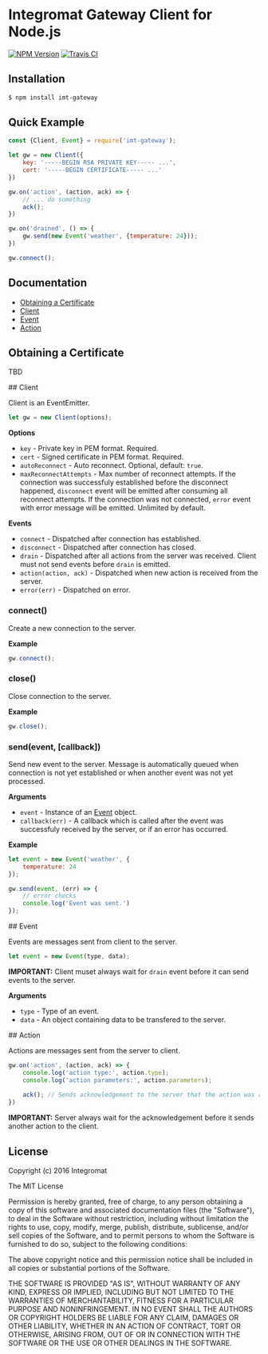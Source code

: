 # Integromat Gateway Client for Node.js

[![NPM Version][npm-image]][npm-url] [![Travis CI][travis-image]][travis-url]

## Installation

```sh
$ npm install imt-gateway
```

## Quick Example

```javascript
const {Client, Event} = require('imt-gateway');

let gw = new Client({
    key: '-----BEGIN RSA PRIVATE KEY----- ...',
    cert: '-----BEGIN CERTIFICATE----- ...'
})

gw.on('action', (action, ack) => {
    // ... do something
    ack();
})

gw.on('drained', () => {
    gw.send(new Event('weather', {temperature: 24}));
})

gw.connect();
```

## Documentation

- [Obtaining a Certificate](#obtaining-a-certificate)
- [Client](#client)
- [Event](#event)
- [Action](#action)

## Obtaining a Certificate

TBD

## Client

Client is an EventEmitter.

```javascript
let gw = new Client(options);
```

**Options**

- `key` - Private key in PEM format. Required.
- `cert` - Signed certificate in PEM format. Required.
- `autoReconnect` - Auto reconnect. Optional, default: `true`.
- `maxReconnectAttempts` - Max number of reconnect attempts. If the connection was successfuly established before the disconnect happened, `disconnect` event will be emitted after consuming all reconnect attempts. If the connection was not connected, `error` event with error message will be emitted. Unlimited by default.

**Events**

- `connect` - Dispatched after connection has established.
- `disconnect` - Dispatched after connection has closed.
- `drain` - Dispatched after all actions from the server was received. Client must not send events before `drain` is emitted.
- `action(action, ack)` - Dispatched when new action is received from the server.
- `error(err)` - Dispatched on error.

### connect()

Create a new connection to the server.

**Example**

```javascript
gw.connect();
```

### close()

Close connection to the server.

**Example**

```javascript
gw.close();
```

### send(event, [callback])

Send new event to the server. Message is automatically queued when connection is not yet established or when another event was not yet processed.

**Arguments**

- `event` - Instance of an [Event](#event) object.
- `callback(err)` - A callback which is called after the event was successfuly received by the server, or if an error has occurred.

**Example**

```javascript
let event = new Event('weather', {
	temperature: 24
});

gw.send(event, (err) => {
	// error checks
	console.log('Event was sent.')
});
```

## Event

Events are messages sent from client to the server.

```javascript
let event = new Event(type, data);
```

**IMPORTANT:** Client muset always wait for `drain` event before it can send events to the server.

**Arguments**

- `type` - Type of an event.
- `data` - An object containing data to be transfered to the server.

## Action

Actions are messages sent from the server to client.

```javascript
gw.on('action', (action, ack) => {
	console.log('action type:', action.type);
	console.log('action parameters:', action.parameters);
	
	ack(); // Sends acknowledgement to the server that the action was received.
})
```

**IMPORTANT:** Server always wait for the acknowledgement before it sends another action to the client.

## License

Copyright (c) 2016 Integromat

The MIT License

Permission is hereby granted, free of charge, to any person obtaining a copy of this software and associated documentation files (the "Software"), to deal in the Software without restriction, including without limitation the rights to use, copy, modify, merge, publish, distribute, sublicense, and/or sell copies of the Software, and to permit persons to whom the Software is furnished to do so, subject to the following conditions:

The above copyright notice and this permission notice shall be included in all copies or substantial portions of the Software.

THE SOFTWARE IS PROVIDED "AS IS", WITHOUT WARRANTY OF ANY KIND, EXPRESS OR IMPLIED, INCLUDING BUT NOT LIMITED TO THE WARRANTIES OF MERCHANTABILITY, FITNESS FOR A PARTICULAR PURPOSE AND NONINFRINGEMENT. IN NO EVENT SHALL THE AUTHORS OR COPYRIGHT HOLDERS BE LIABLE FOR ANY CLAIM, DAMAGES OR OTHER LIABILITY, WHETHER IN AN ACTION OF CONTRACT, TORT OR OTHERWISE, ARISING FROM, OUT OF OR IN CONNECTION WITH THE SOFTWARE OR THE USE OR OTHER DEALINGS IN THE SOFTWARE.

[npm-image]: https://img.shields.io/npm/v/imt-gateway.svg?style=flat-square
[npm-url]: https://www.npmjs.com/package/imt-gateway
[travis-image]: https://img.shields.io/travis/integromat/imt-gateway/master.svg?style=flat-square&label=unit
[travis-url]: https://travis-ci.org/integromat/imt-gateway
